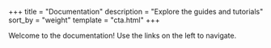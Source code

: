 +++
title = "Documentation"
description = "Explore the guides and tutorials"
sort_by = "weight"
template = "cta.html"
+++

Welcome to the documentation! Use the links on the left to navigate.
